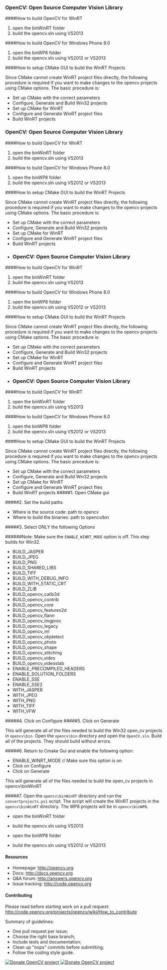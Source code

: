 ### OpenCV: Open Source Computer Vision Library

####How to build OpenCV for WinRT
1. open the binWinRT folder
2. build the opencv.sln using VS2013

####How to build OpenCV for Windows Phone 8.0
1. open the binWP8 folder
2. build the opencv.sln using VS2012 or VS2013



####How to setup CMake GUI to build the WinRT Projects

Since CMake cannot create WinRT project files directly, the following procedure is required if you want to make changes to the opencv projects using CMake options. The basic procedure is:

* Set up CMake with the correct parameters
* Configure, Generate and Build Win32 projects
* Set up CMake for WinRT
* Configure and Generate WinRT project files
* Build WinRT projects


### OpenCV: Open Source Computer Vision Library

####How to build OpenCV for WinRT
1. open the binWinRT folder
2. build the opencv.sln using VS2013

####How to build OpenCV for Windows Phone 8.0
1. open the binWP8 folder
2. build the opencv.sln using VS2012 or VS2013



####How to setup CMake GUI to build the WinRT Projects

Since CMake cannot create WinRT project files directly, the following procedure is required if you want to make changes to the opencv projects using CMake options. The basic procedure is:

* Set up CMake with the correct parameters
* Configure, Generate and Build Win32 projects
* Set up CMake for WinRT
* Configure and Generate WinRT project files
* Build WinRT projects
* ### OpenCV: Open Source Computer Vision Library

####How to build OpenCV for WinRT
1. open the binWinRT folder
2. build the opencv.sln using VS2013

####How to build OpenCV for Windows Phone 8.0
1. open the binWP8 folder
2. build the opencv.sln using VS2012 or VS2013



####How to setup CMake GUI to build the WinRT Projects

Since CMake cannot create WinRT project files directly, the following procedure is required if you want to make changes to the opencv projects using CMake options. The basic procedure is:

* Set up CMake with the correct parameters
* Configure, Generate and Build Win32 projects
* Set up CMake for WinRT
* Configure and Generate WinRT project files
* Build WinRT projects
* ### OpenCV: Open Source Computer Vision Library

####How to build OpenCV for WinRT
1. open the binWinRT folder
2. build the opencv.sln using VS2013

####How to build OpenCV for Windows Phone 8.0
1. open the binWP8 folder
2. build the opencv.sln using VS2012 or VS2013



####How to setup CMake GUI to build the WinRT Projects

Since CMake cannot create WinRT project files directly, the following procedure is required if you want to make changes to the opencv projects using CMake options. The basic procedure is:

* Set up CMake with the correct parameters
* Configure, Generate and Build Win32 projects
* Set up CMake for WinRT
* Configure and Generate WinRT project files
* Build WinRT projects
#####1. Open CMake gui

#####2. Set the build paths
* Where is the source code: path to opencv
* Where to build the binaries: path to opencv/bin

#####3. Select ONLY the following Options

######Note: Make sure the ```ENABLE_WINRT_MODE```	option is off. This step builds for Win32.

* BUILD_JASPER
* BUILD_JPEG
* BUILD_PNG
* BUILD_SHARED_LIBS
* BUILD_TIFF
* BUILD_WITH_DEBUG_INFO
* BUILD_WITH_STATIC_CRT
* BUILD_ZLIB
* BUILD_opencv_calib3d
* BUILD_opencv_contrib
* BUILD_opencv_core
* BUILD_opencv_features2d
* BUILD_opencv_flann
* BUILD_opencv_imgproc
* BUILD_opencv_legacy
* BUILD_opencv_ml
* BUILD_opencv_objdetect
* BUILD_opencv_photo
* BUILD_opencv_shape
* BUILD_opencv_stitching
* BUILD_opencv_video
* BUILD_opencv_videostab
* ENABLE_PRECOMPILED_HEADERS
* ENABLE_SOLUTION_FOLDERS
* ENABLE_SSE
* ENABLE_SSE2
* WITH_JASPER
* WITH_JPEG
* WITH_PNG
* WITH_TIFF
* WITH_VFW

#####4. Click on Configure
#####5. Click on Generate

This will generate all of the files needed to build the Win32 open_cv projects in ```opencv\bin```. Open the ```opencv\bin``` directory and open the ```OpenCV.sln```. Build all of the projects. They should build without errors.

#####6. Return to Cmake Gui and enable the following option:

* ENABLE_WINRT_MODE	// Make sure this option is on
* Click on Configure
* Click on Generate

This will generate all of the files needed to build the open_cv projects in opencv\binWinRT

#####7. Open the ```opencv\binWinRT``` directory and run the ```convertprojects.ps1``` script. The script will create the WinRT projects in the ```opencv\binWinRT``` directory. The WP8 projects will be in ```opencv\binWP8```.


* open the binWinRT folder
* build the opencv.sln using VS2013


* open the binWP8 folder
* build the opencv.sln using VS2012 or VS2013

#### Resources

* Homepage: <http://opencv.org>
* Docs: <http://docs.opencv.org>
* Q&A forum: <http://answers.opencv.org>
* Issue tracking: <http://code.opencv.org>

#### Contributing

Please read before starting work on a pull request: <http://code.opencv.org/projects/opencv/wiki/How_to_contribute>

Summary of guidelines:

* One pull request per issue;
* Choose the right base branch;
* Include tests and documentation;
* Clean up "oops" commits before submitting;
* Follow the coding style guide.

[![Donate OpenCV project](http://opencv.org/wp-content/uploads/2013/07/gittip1.png)](https://www.gittip.com/OpenCV/)
[![Donate OpenCV project](http://opencv.org/wp-content/uploads/2013/07/paypal-donate-button.png)](https://www.paypal.com/cgi-bin/webscr?item_name=Donation+to+OpenCV&cmd=_donations&business=accountant%40opencv.org)
